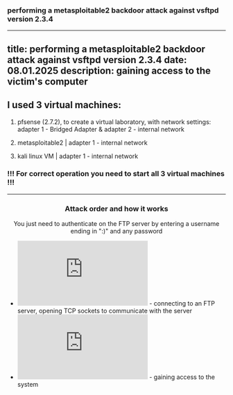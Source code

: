 ### performing a metasploitable2 backdoor attack against vsftpd version 2.3.4
---
title: performing a metasploitable2 backdoor attack against vsftpd version 2.3.4
date: 08.01.2025
description: gaining access to the victim's computer
---

## I used 3 virtual machines:

1. pfsense (2.7.2), to create a virtual laboratory, with network settings: adapter 1 - Bridged Adapter & adapter 2 - internal network

2. metasploitable2 | adapter 1 - internal network

3. kali linux VM | adapter 1 - internal network

### !!! For correct operation you need to start all 3 virtual machines !!!

----

<h3 align="center">Attack order and how it works</h3>

<p align="center">You just need to authenticate on the FTP server by entering a username ending in ":)" and any password</p>

* ![kali tab-1](https://github.com/hellcard/100-days-cyber-security/blob/main/metasploitable2-backdoor/kali/tab-1.sh) - connecting to an FTP server, opening TCP sockets to communicate with the server
* ![kali tab-2](https://github.com/hellcard/100-days-cyber-security/blob/main/metasploitable2-backdoor/kali/tab-2.sh) - gaining access to the system
